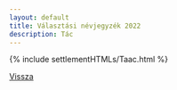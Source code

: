 ```yaml
---
layout: default
title: Választási névjegyzék 2022
description: Tác
---
```


{% include settlementHTMLs/Taac.html %}

[Vissza](../)